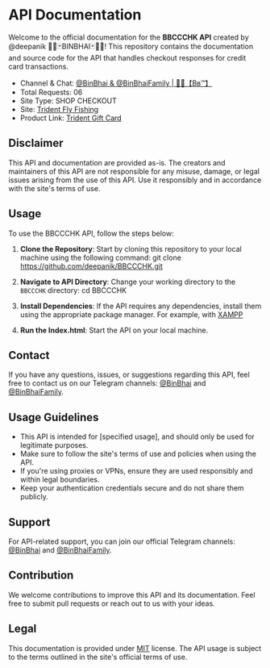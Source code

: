 # API Documentation

Welcome to the official documentation for the **BBCCCHK API** created by @deepanik 🏴‍☠🃏BINBHAI🃏🏴‍☠! This repository contains the documentation and source code for the API that handles checkout responses for credit card transactions.

- Channel & Chat: [@BinBhai & @BinBhaiFamily | 🏴‍☠️【Bв™】](https://t.me/BinBhai)
- Total Requests: 06
- Site Type: SHOP CHECKOUT
- Site: [Trident Fly Fishing](https://www.tridentflyfishing.com/)
- Product Link: [Trident Gift Card](https://www.tridentflyfishing.com/trident-gift-card.html)

## Disclaimer

This API and documentation are provided as-is. The creators and maintainers of this API are not responsible for any misuse, damage, or legal issues arising from the use of this API. Use it responsibly and in accordance with the site's terms of use.

## Usage

To use the BBCCCHK API, follow the steps below:

1. **Clone the Repository**: Start by cloning this repository to your local machine using the following command: git clone https://github.com/deepanik/BBCCCHK.git

2. **Navigate to API Directory**: Change your working directory to the `BBCCCHK` directory:
cd BBCCCHK

3. **Install Dependencies**: If the API requires any dependencies, install them using the appropriate package manager. For example, with [XAMPP](https://www.apachefriends.org/)

4. **Run the Index.html**: Start the API on your local machine.

## Contact

If you have any questions, issues, or suggestions regarding this API, feel free to contact us on our Telegram channels: [@BinBhai](https://t.me/BinBhai) and [@BinBhaiFamily](https://tme/BinBhaiFamily).

## Usage Guidelines

- This API is intended for [specified usage], and should only be used for legitimate purposes.
- Make sure to follow the site's terms of use and policies when using the API.
- If you're using proxies or VPNs, ensure they are used responsibly and within legal boundaries.
- Keep your authentication credentials secure and do not share them publicly.

## Support

For API-related support, you can join our official Telegram channels: [@BinBhai](https://t.me/BinBhai) and [@BinBhaiFamily](https://tme/BinBhaiFamily).

## Contribution

We welcome contributions to improve this API and its documentation. Feel free to submit pull requests or reach out to us with your ideas.

## Legal

This documentation is provided under [MIT](./LICENSE) license. The API usage is subject to the terms outlined in the site's official terms of use.
